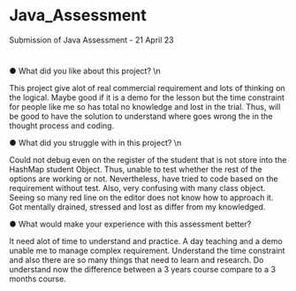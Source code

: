 # Java_Assessment
Submission of Java Assessment - 21 April 23
#
●	What did you like about this project? \n

This project give alot of real commercial requirement and lots of thinking on the logical. Maybe good if it is a demo for the lesson but the time constraint for people like me so has total no knowledge and lost in the trial. Thus, will be good to have the solution to understand where goes wrong the in the thought process and coding.

●	What did you struggle with in this project? \n

Could not debug even on the register of the student that is not store into the HashMap student Object. Thus, unable to test whether the rest of the options are working or not. Nevertheless, have tried to code based on the requirement without test. Also, very confusing with many class object. Seeing so many red line on the editor does not know how to approach it. Got mentally drained, stressed and lost as differ from my knowledged.

●	What would make your experience with this assessment better?

It need alot of time to understand and practice. A day teaching and a demo unable me to manage complex requirement. Understand the time constraint and also there are so many things that need to learn and research. Do understand now the difference between a 3 years course compare to a 3 months course.
